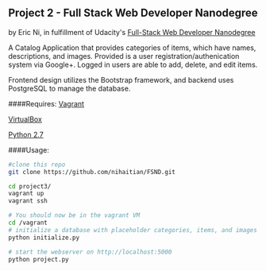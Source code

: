## Project 2 - Full Stack Web Developer Nanodegree
by Eric Ni, in fulfillment of Udacity's [Full-Stack Web Developer Nanodegree](https://www.udacity.com/course/nd004)

A Catalog Application that provides categories of items, which have names, descriptions, and images. Provided is a user registration/authenication system via Google+. Logged in users are able to add, delete, and edit items.

Frontend design utilizes the Bootstrap framework, and backend uses PostgreSQL to manage the database.

####Requires:
[Vagrant](http://www.vagrantup.com/)

[VirtualBox](https://www.virtualbox.org/wiki/Downloads)

[Python 2.7](https://www.python.org/download/releases/2.7.7/)


####Usage:
```bash
#clone this repo
git clone https://github.com/nihaitian/FSND.git

cd project3/
vagrant up
vagrant ssh

# You should now be in the vagrant VM
cd /vagrant
# initialize a database with placeholder categories, items, and images
python initialize.py

# start the webserver on http://localhost:5000
python project.py
```
